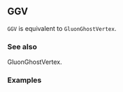 ##  GGV 

`GGV` is equivalent to `GluonGhostVertex`.

###  See also 

GluonGhostVertex.

###  Examples 